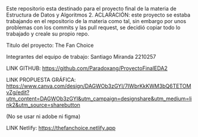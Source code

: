Este repositorio esta destinado para el proyecto final de la materia de Estructura de Datos y Algoritmos 2.
ACLARACIÓN: este proyecto se estaba trabajando en el repositorio de la materia como tal, sin embargo por unos problemas con los commits y las pull request, se decidió copiar todo lo trabajado y creale su propio repo.

Titulo del proyecto: The Fan Choice

Integrantes del equipo de trabajo: Santiago Miranda 2210257

LINK GITHUB: https://github.com/Paradoxang/ProyectoFinalEDA2

LINK PROPUESTA GRÁFICA: https://www.canva.com/design/DAGWOb3zGYI/7IWbrKkKWM3bQ6TETOMvZg/edit?utm_content=DAGWOb3zGYI&utm_campaign=designshare&utm_medium=link2&utm_source=sharebutton

(No se usar ni adobe ni figma)

LINK Netlify: https://thefanchoice.netlify.app